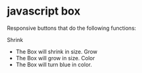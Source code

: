 # javascript box

Responsive buttons that do the following functions:

Shrink
  - The Box will shrink in size.
Grow
  - The Box will grow in size.
Color
  - The Box will turn blue in color.
